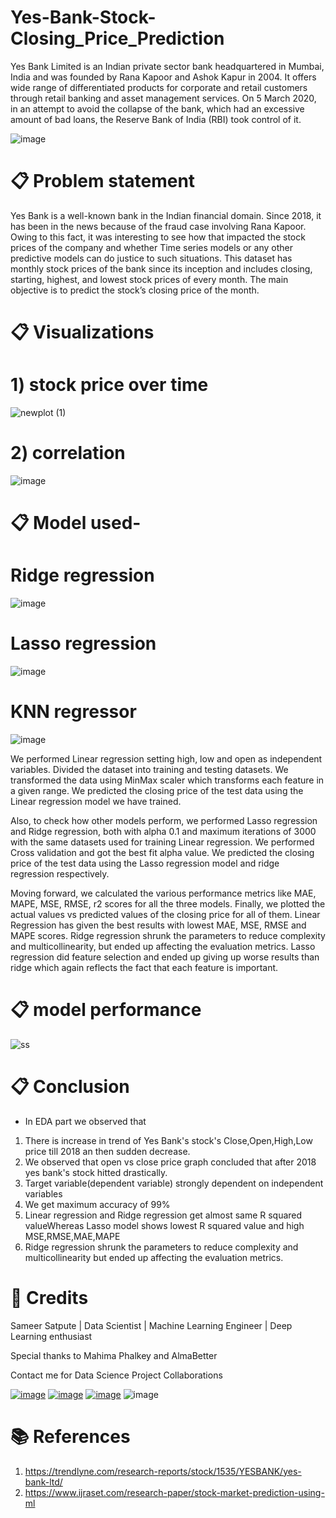 # Yes-Bank-Stock-Closing_Price_Prediction
Yes Bank Limited is an Indian private sector bank headquartered in Mumbai, India and was founded by Rana Kapoor and Ashok Kapur in 2004. It offers wide range of differentiated products for corporate and retail customers through retail banking and asset management services. On 5 March 2020, in an attempt to avoid the collapse of the bank, which had an excessive amount of bad loans, the Reserve Bank of India (RBI) took control of it.

![image](https://user-images.githubusercontent.com/95841292/202706607-372b1391-c041-40a0-8528-c51be84f60c9.png)


# 📋 Problem statement

Yes Bank is a well-known bank in the Indian financial domain. Since 2018, it has been in the news because of the fraud case involving Rana Kapoor. Owing to this fact, it was interesting to see how that impacted the stock prices of the company and whether Time series models or any other predictive models can do justice to such situations. This dataset has monthly stock prices of the bank since its inception and includes closing, starting, highest, and lowest stock prices of every month. The main objective is to predict the stock’s closing price of the month.



# 📋 Visualizations

# 1) stock price over time 

![newplot (1)](https://user-images.githubusercontent.com/95841292/202969391-4d329a04-d847-43f8-97cf-aff966241001.png)

# 2) correlation 

![image](https://user-images.githubusercontent.com/95841292/202969499-52f1114e-00b6-4478-a459-651dbb0aa5fa.png)



# 📋 Model used-

# Ridge regression

![image](https://user-images.githubusercontent.com/95841292/202969659-64c6876a-615d-45d5-b644-11e15393fa11.png)


# Lasso regression

![image](https://user-images.githubusercontent.com/95841292/202969694-4a90d25c-d798-424e-8b37-4d80ab684b7d.png)


# KNN regressor

![image](https://user-images.githubusercontent.com/95841292/202969567-e3c30afe-9701-4681-b0d3-501f38873480.png)


We performed Linear regression setting high, low and open as independent variables. Divided the dataset into training and testing datasets. We transformed the data using MinMax scaler which transforms each feature in a given range. We predicted the closing price of the test data using the Linear regression model we have trained.

Also, to check how other models perform, we performed Lasso regression and Ridge regression, both with alpha 0.1 and maximum iterations of 3000 with the same datasets used for training Linear regression. We performed Cross validation and got the best fit alpha value. We predicted the closing price of the test data using the Lasso regression model and ridge regression respectively.

Moving forward, we calculated the various performance metrics like MAE, MAPE, MSE, RMSE, r2 scores for all the three models. Finally, we plotted the actual values vs predicted values of the closing price for all of them. Linear Regression has given the best results with lowest MAE, MSE, RMSE and MAPE scores. Ridge regression shrunk the parameters to reduce complexity and multicollinearity, but ended up affecting the evaluation metrics. Lasso regression did feature selection and ended up giving up worse results than ridge which again reflects the fact that each feature is important.

# 📋 model performance

![ss](https://user-images.githubusercontent.com/95841292/202707156-bfc3d550-c9b9-4827-8740-11da79258091.PNG)


# 📋 Conclusion
-  In EDA part we observed that
1.  There is increase in trend of Yes Bank's stock's Close,Open,High,Low price till 2018 an then sudden decrease.
2.  We observed that open vs close price graph concluded that after 2018 yes bank's stock hitted drastically.
3.  Target variable(dependent variable) strongly dependent on independent variables
4.  We get maximum accuracy of 99%
5.  Linear regression and Ridge regression get almost same R squared valueWhereas Lasso model shows lowest R squared value and high MSE,RMSE,MAE,MAPE
6.  Ridge regression shrunk the parameters to reduce complexity and multicollinearity but ended up affecting the evaluation metrics.


# 📜 Credits

Sameer Satpute | Data Scientist | Machine Learning Engineer | Deep Learning enthusiast

Special thanks to Mahima Phalkey and AlmaBetter

Contact me for Data Science Project Collaborations

[![image](https://user-images.githubusercontent.com/95841292/202914376-d5a83f3d-110a-4476-896e-1da078b185dc.png)](https://www.linkedin.com/in/sameersatpute/)
[![image](https://user-images.githubusercontent.com/95841292/202914715-787f6ae3-d9f6-491c-9cae-c717131ddebd.png)](https://github.com/sameersat96)
[![image](https://user-images.githubusercontent.com/95841292/202914883-bce71634-6c2b-4305-8020-4b240cb76e41.png)](https://medium.com/@sameersatpute)
![image](https://user-images.githubusercontent.com/95841292/202914940-5d5eba71-e45d-4e95-8dfe-65e45d255aec.png)




# 📚 References

1. https://trendlyne.com/research-reports/stock/1535/YESBANK/yes-bank-ltd/
2. https://www.ijraset.com/research-paper/stock-market-prediction-using-ml
